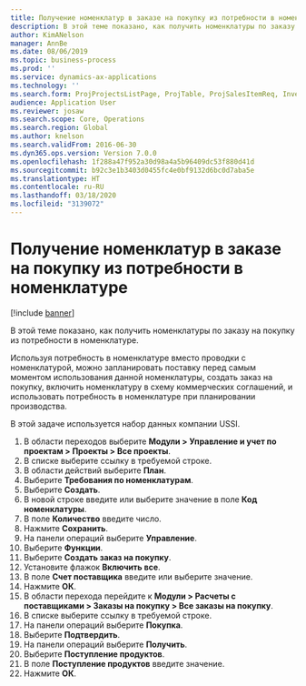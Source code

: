 ```yaml
---
title: Получение номенклатур в заказе на покупку из потребности в номенклатуре
description: В этой теме показано, как получить номенклатуры по заказу на покупку из потребности в номенклатуре.
author: KimANelson
manager: AnnBe
ms.date: 08/06/2019
ms.topic: business-process
ms.prod: ''
ms.service: dynamics-ax-applications
ms.technology: ''
ms.search.form: ProjProjectsListPage, ProjTable, ProjSalesItemReq, InventItemIdLookupSimple, PurchCreateFromSalesOrder, VendAccountItemLookup, PurchTable, PurchEditLines
audience: Application User
ms.reviewer: josaw
ms.search.scope: Core, Operations
ms.search.region: Global
ms.author: knelson
ms.search.validFrom: 2016-06-30
ms.dyn365.ops.version: Version 7.0.0
ms.openlocfilehash: 1f288a47f952a30d98a4a5b96409dc53f880d41d
ms.sourcegitcommit: b92c3e1b3403d0455fc4e0bf9132d6bc0d7aba5e
ms.translationtype: HT
ms.contentlocale: ru-RU
ms.lasthandoff: 03/18/2020
ms.locfileid: "3139072"
---
```

# <a name="receive-items-on-purchase-order-from-item-requirement"></a>Получение номенклатур в заказе на покупку из потребности в номенклатуре

[!include [banner](../../includes/banner.md)]

В этой теме показано, как получить номенклатуры по заказу на покупку из потребности в номенклатуре.

Используя потребность в номенклатуре вместо проводки с номенклатурой, можно запланировать поставку перед самым моментом использования данной номенклатуры, создать заказ на покупку, включить номенклатуру в схему коммерческих соглашений, и использовать потребность в номенклатуре при планировании производства. 

В этой задаче используется набор данных компании USSI.

1. В области переходов выберите **Модули > Управление и учет по проектам > Проекты > Все проекты**.
2. В списке выберите ссылку в требуемой строке.
3. В области действий выберите **План**.
4. Выберите **Требования по номенклатурам**.
5. Выберите **Создать**.
6. В новой строке введите или выберите значение в поле **Код номенклатуры**.
7. В поле **Количество** введите число.
8. Нажмите **Сохранить**.
9. На панели операций выберите **Управление**.
10. Выберите **Функции**.
11. Выберите **Создать заказ на покупку**.
12. Установите флажок **Включить все**.
13. В поле **Счет поставщика** введите или выберите значение.
14. Нажмите **ОК**.
15. В области перехода перейдите к **Модули > Расчеты с поставщиками > Заказы на покупку > Все заказы на покупку**.
16. В списке выберите ссылку в требуемой строке.
17. На панели операций выберите **Покупка**.
18. Выберите **Подтвердить**.
19. На панели операций выберите **Получить**.
20. Выберите **Поступление продуктов**.
21. В поле **Поступление продуктов** введите значение.
22. Нажмите **ОК**.

